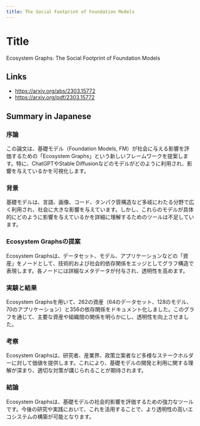```yaml
---
title: The Social Footprint of Foundation Models
---
```


# Title
Ecosystem Graphs: The Social Footprint of Foundation Models

## Links
- <https://arxiv.org/abs/2303.15772>
- <https://arxiv.org/pdf/2303.15772>

## Summary in Japanese
### 序論
この論文は、基礎モデル（Foundation Models, FM）が社会に与える影響を評価するための「Ecosystem Graphs」という新しいフレームワークを提案します。特に、ChatGPTやStable Diffusionなどのモデルがどのように利用され、影響を与えているかを可視化します。

### 背景
基礎モデルは、言語、画像、コード、タンパク質構造など多岐にわたる分野で広く利用され、社会に大きな影響を与えています。しかし、これらのモデルが具体的にどのように影響を与えているかを詳細に理解するためのツールは不足しています。

### Ecosystem Graphsの提案
Ecosystem Graphsは、データセット、モデル、アプリケーションなどの「資産」をノードとして、技術的および社会的依存関係をエッジとしてグラフ構造で表現します。各ノードには詳細なメタデータが付与され、透明性を高めます。

### 実験と結果
Ecosystem Graphsを用いて、262の資産（64のデータセット、128のモデル、70のアプリケーション）と356の依存関係をドキュメント化しました。このグラフを通じて、主要な資産や組織間の関係を明らかにし、透明性を向上させました。

### 考察
Ecosystem Graphsは、研究者、産業界、政策立案者など多様なステークホルダーに対して価値を提供します。これにより、基礎モデルの開発と利用に関する理解が深まり、適切な対策が講じられることが期待されます。

### 結論
Ecosystem Graphsは、基礎モデルの社会的影響を評価するための強力なツールです。今後の研究や実践において、これを活用することで、より透明性の高いエコシステムの構築が可能となります。
